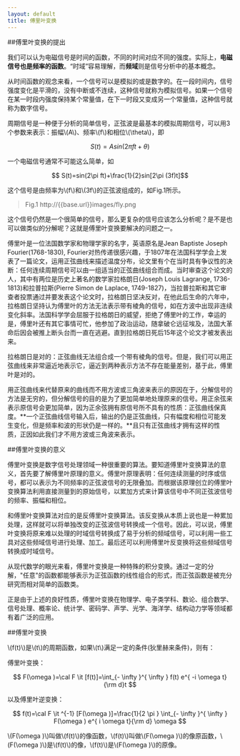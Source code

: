 ```yaml
---
layout: default
title: 傅里叶变换
---
```

##傅里叶变换的提出

我们可以认为电磁信号是时间的函数，不同的时间对应不同的强度。实际上，**电磁信号也是频率的函数**。“时域”容易理解，而**频域**则是信号分析中的基本概念。

从时间函数的观念来看，一个信号可以是模拟的或是数字的。在一段时间内，信号强度变化是平滑的，没有中断或不连续，这种信号就称为模拟信号。如果一个信号在某一时段内强度保持某个常量值，在下一时段又变成另一个常量值，这种信号就称为数字信号。

周期信号是一种便于分析的简单信号，正弦波是最基本的模拟周期信号，可以用3个参数来表示：振幅\\(A\\)、频率\\(f\\)和相位\\(\theta\\)，即

$$ S(t)=Asin(2\pi ft+\theta) $$

一个电磁信号通常不可能这么简单，如

$$ S(t)=sin(2\pi ft)+\frac{1}{2}sin[2\pi (3f)t]$$

这个信号是由频率为\\(f\\)和\\(3f\\)的正弦波组成的，如Fig.1所示。

>Fig.1
><img>http://{{base.url}}images/fly.png</img>

这个信号仍然是一个很简单的信号，那么更复杂的信号应该怎么分析呢？是不是也可以做类似的分解呢？这就是傅里叶变换要解决的问题之一。

傅里叶是一位法国数学家和物理学家的名字，英语原名是Jean Baptiste Joseph Fourier(1768-1830), Fourier对热传递很感兴趣，于1807年在法国科学学会上发表了一篇论文，运用正弦曲线来描述温度分布，论文里有个在当时具有争议性的决断：任何连续周期信号可以由一组适当的正弦曲线组合而成。当时审查这个论文的人，其中有两位是历史上著名的数学家拉格朗日(Joseph Louis Lagrange, 1736-1813)和拉普拉斯(Pierre Simon de Laplace, 1749-1827)，当拉普拉斯和其它审查者投票通过并要发表这个论文时，拉格朗日坚决反对，在他此后生命的六年中，拉格朗日坚持认为傅里叶的方法无法表示带有棱角的信号，如在方波中出现非连续变化斜率。法国科学学会屈服于拉格朗日的威望，拒绝了傅里叶的工作，幸运的是，傅里叶还有其它事情可忙，他参加了政治运动，随拿破仑远征埃及，法国大革命后因会被推上断头台而一直在逃避。直到拉格朗日死后15年这个论文才被发表出来。

拉格朗日是对的：正弦曲线无法组合成一个带有棱角的信号。但是，我们可以用正弦曲线来非常逼近地表示它，逼近到两种表示方法不存在能量差别，基于此，傅里叶是对的。

用正弦曲线来代替原来的曲线而不用方波或三角波来表示的原因在于，分解信号的方法是无穷的，但分解信号的目的是为了更加简单地处理原来的信号。用正余弦来表示原信号会更加简单，因为正余弦拥有原信号所不具有的性质：正弦曲线保真度。**一个正弦曲线信号输入后，输出的仍是正弦曲线，只有幅度和相位可能发生变化，但是频率和波的形状仍是一样的。**且只有正弦曲线才拥有这样的性质，正因如此我们才不用方波或三角波来表示。

##傅里叶变换的意义

傅里叶变换是数字信号处理领域一种很重要的算法。要知道傅里叶变换算法的意义，首先要了解傅里叶原理的意义。傅里叶原理表明：任何连续测量的时序或信号，都可以表示为不同频率的正弦波信号的无限叠加。而根据该原理创立的傅里叶变换算法利用直接测量到的原始信号，以累加方式来计算该信号中不同正弦波信号的频率、振幅和相位。

和傅里叶变换算法对应的是反傅里叶变换算法。该反变换从本质上说也是一种累加处理，这样就可以将单独改变的正弦波信号转换成一个信号。因此，可以说，傅里叶变换将原来难以处理的时域信号转换成了易于分析的频域信号，可以利用一些工具对这些频域信号进行处理、加工。最后还可以利用傅里叶反变换将这些频域信号转换成时域信号。

从现代数学的眼光来看，傅里叶变换是一种特殊的积分变换。通过一定的分解，"任意"的函数都能够表示为正弦函数的线性组合的形式，而正弦函数是被充分研究而相对简单的函数类。

正是由于上述的良好性质，傅里叶变换在物理学、电子类学科、数论、组合数学、信号处理、概率论、统计学、密码学、声学、光学、海洋学、结构动力学等领域都有着广泛的应用。

##傅里叶变换

\\(f(t)\\)是\\(t\\)的周期函数，如果\\(t\\)满足一定的条件(狄里赫来条件)，则有：

傅里叶变换：

$$ F(\omega )=\cal F \it [f(t)]=\int_{- \infty }^{ \infty } f(t) e^{ -i \omega t}{\rm d}t $$

以及傅里叶逆变换：

$$ f(t)=\cal F \it ^{-1} [F(\omega )]=\frac{1}{2 \pi } \int_{- \infty }^{ \infty } F(\omega ) e^{ i \omega t}{\rm d} \omega $$

\\(F(\omega )\\)叫做\\(f(t)\\)的像函数，\\(f(t)\\)叫做\\(F(\omega )\\)的像原函数，\\(F(\omega )\\)是\\(f(t)\\)的像，\\(f(t)\\)是\\(F(\omega )\\)的原像。







